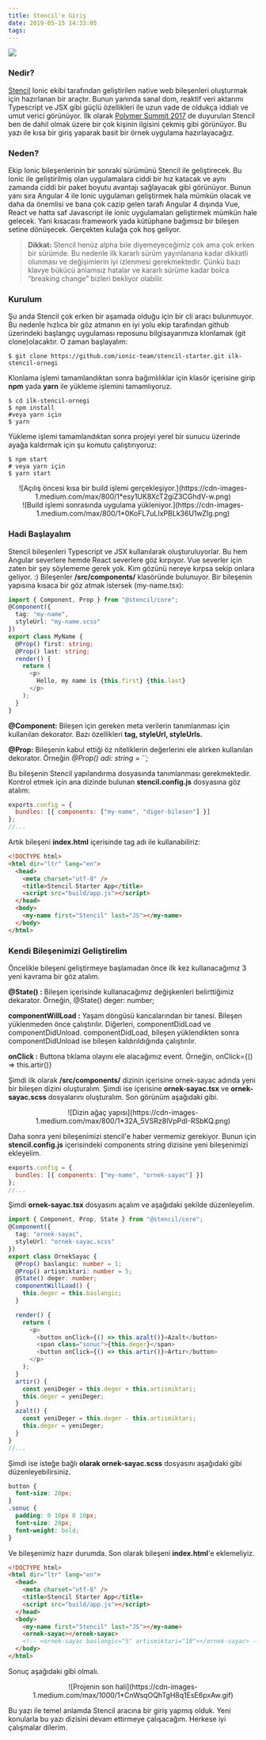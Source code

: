 ```yaml
---
title: Stencil'e Giriş
date: 2019-05-15 14:33:05
tags:
---
```


![](http://localhost:4000/2019/05/15/stencil-e-giris/stencil_logo.png)

### **Nedir?**

[Stencil](https://stenciljs.com) Ionic ekibi tarafından geliştirilen native web bileşenleri oluşturmak için hazırlanan bir araçtır. Bunun yanında sanal dom, reaktif veri aktarımı Typescript ve JSX gibi güçlü özellikleri ile uzun vade de oldukça iddialı ve umut verici görünüyor. İlk olarak [Polymer Summit 2017](https://www.youtube.com/watch?v=UfD-k7aHkQE) de duyurulan Stencil ben de dahil olmak üzere bir çok kişinin ilgisini çekmiş gibi görünüyor. Bu yazı ile kısa bir giriş yaparak basit bir örnek uygulama hazırlayacağız.

### **Neden?**

Ekip Ionic bileşenlerinin bir sonraki sürümünü Stencil ile geliştirecek. Bu Ionic ile geliştirilmiş olan uygulamalara ciddi bir hız katacak ve aynı zamanda ciddi bir paket boyutu avantajı sağlayacak gibi görünüyor. Bunun yanı sıra Angular 4 ile Ionic uygulamarı geliştirmek hala mümkün olacak ve daha da önemlisi ve bana çok cazip gelen tarafı Angular 4 dışında Vue, React ve hatta saf Javascript ile ionic uygulamaları geliştirmek mümkün hale gelecek. Yani kısacası framework yada kütüphane bağımsız bir bileşen setine dönüşecek. Gerçekten kulağa çok hoş geliyor.

> **Dikkat:** Stencil henüz alpha bile diyemeyeceğimiz çok ama çok erken bir sürümde. Bu nedenle ilk kararlı sürüm yayınlanana kadar dikkatli olunması ve değişimlerin iyi izlenmesi gerekmektedir. Çünkü bazı klavye bükücü anlamsız hatalar ve kararlı sürüme kadar bolca “breaking change” bizleri bekliyor olabilir.

### **Kurulum**

Şu anda Stencil çok erken bir aşamada olduğu için bir cli aracı bulunmuyor. Bu nedenle hızlıca bir göz atmanın en iyi yolu ekip tarafından github üzerindeki başlangıç uygulaması reposunu bilgisayarımıza klonlamak (git clone)olacaktır. O zaman başlayalım:

```shell
$ git clone https://github.com/ionic-team/stencil-starter.git ilk-stencil-ornegi
```

Klonlama işlemi tamamlandıktan sonra bağımlılıklar için klasör içerisine girip **npm** yada **yarn** ile yükleme işlemini tamamlıyoruz.

```shell
$ cd ilk-stencil-ornegi
$ npm install
#veya yarn için
$ yarn
```

Yükleme işlemi tamamlandıktan sonra projeyi yerel bir sunucu üzerinde ayağa kaldırmak için şu komutu çalıştırıyoruz:

```shell
$ npm start
# veya yarn için
$ yarn start
```

<center>
![Açılış öncesi kısa bir build işlemi gerçekleşiyor.](https://cdn-images-1.medium.com/max/800/1*esy1UK8XcT2giZ3CGhdV-w.png)
</center>

<center>
![Build işlemi sonrasında uygulama yükleniyor.](https://cdn-images-1.medium.com/max/800/1*0KoFL7uLIxPBLk36U1wZIg.png)
</center>

### **Hadi Başlayalım**

Stencil bileşenleri Typescript ve JSX kullanılarak oluşturuluyorlar. Bu hem Angular severlere hemde React severlere göz kırpıyor. Vue severler için zaten bir şey söylememe gerek yok. Kim gözünü nereye kırpsa sekip onlara geliyor. :) Bileşenler **/src/components/** klasöründe bulunuyor. Bir bileşenin yapısına kısaca bir göz atmak istersek (my-name.tsx):

```ts
import { Component, Prop } from "@stencil/core";
@Component({
  tag: "my-name",
  styleUrl: "my-name.scss"
})
export class MyName {
  @Prop() first: string;
  @Prop() last: string;
  render() {
    return (
      <p>
        Hello, my name is {this.first} {this.last}
      </p>
    );
  }
}
```

**@Component:** Bileşen için gereken meta verilerin tanımlanması için kullanılan dekorator. Bazı özellikleri **tag, styleUrl, styleUrls.**

**@Prop:** Bileşenin kabul ettiği öz niteliklerin değerlerini ele alırken kullanılan dekorator. Örneğin _@Prop() adi: string = ``;_

Bu bileşenin Stencil yapılandırma dosyasında tanımlanması gerekmektedir. Kontrol etmek için ana dizinde bulunan **stencil.config.js** dosyasına göz atalım:

```js
exports.config = {
  bundles: [{ components: ["my-name", "diger-bilesen"] }]
};
//...
```

Artık bileşeni **index.html** içerisinde tag adı ile kullanabiliriz:

```html
<!DOCTYPE html>
<html dir="ltr" lang="en">
  <head>
    <meta charset="utf-8" />
    <title>Stencil Starter App</title>
    <script src="build/app.js"></script>
  </head>
  <body>
    <my-name first="Stencil" last="JS"></my-name>
  </body>
</html>
```

### **Kendi Bileşenimizi Geliştirelim**

Öncelikle bileşeni geliştirmeye başlamadan önce ilk kez kullanacağımız 3 yeni kavrama bir göz atalım.

**@State() :** Bileşen içerisinde kullanacağımız değişkenleri belirttiğimiz dekarator. Örneğin, @State() deger: number;

**componentWillLoad :** Yaşam döngüsü kancalarından bir tanesi. Bileşen yüklenmeden önce çalıştırılır. Diğerleri, componentDidLoad ve componentDidUnload. componentDidLoad, bileşen yüklendikten sonra componentDidUnload ise bileşen kaldırıldığında çalıştırılır.

**onClick :** Buttona tıklama olayını ele alacağımız event. Örneğin, onClick={() => this.artir()}

Şimdi ilk olarak **/src/components/** dizinin içerisine ornek-sayac adında yeni bir bileşen dizini oluşturalım. Şimdi ise içerisine **ornek-sayac.tsx** ve **ornek-sayac.scss** dosyalarını oluşturalım. Son görünüm aşağıdaki gibi.

<center>
![Dizin ağaç yapısı](https://cdn-images-1.medium.com/max/800/1*32A_5VSRz8lVpPdI-RSbKQ.png)
</center>

Daha sonra yeni bileşenimizi stencil'e haber vermemiz gerekiyor. Bunun için **stencil.config.js** içerisindeki components string dizisine yeni bileşenimizi ekleyelim.

```js
exports.config = {
  bundles: [{ components: ["my-name", "ornek-sayac"] }]
};
//...
```

Şimdi **ornek-sayac.tsx** dosyasını açalım ve aşağıdaki şekilde düzenleyelim.

```ts
import { Component, Prop, State } from "@stencil/core";
@Component({
  tag: "ornek-sayac",
  styleUrl: "ornek-sayac.scss"
})
export class OrnekSayac {
  @Prop() baslangic: number = 1;
  @Prop() artismiktari: number = 5;
  @State() deger: number;
  componentWillLoad() {
    this.deger = this.baslangic;
  }

  render() {
    return (
      <p>
        <button onClick={() => this.azalt()}>Azalt</button>
        <span class="sonuc">{this.deger}</span>
        <button onClick={() => this.artir()}>Artır</button>
      </p>
    );
  }
  artir() {
    const yeniDeger = this.deger + this.artismiktari;
    this.deger = yeniDeger;
  }
  azalt() {
    const yeniDeger = this.deger - this.artismiktari;
    this.deger = yeniDeger;
  }
}
//...
```

Şimdi ise isteğe bağlı **olarak ornek-sayac.scss** dosyasını aşağıdaki gibi düzenleyebilirsiniz.

```scss
button {
  font-size: 20px;
}
.sonuc {
  padding: 0 10px 0 10px;
  font-size: 20px;
  font-weight: bold;
}
```

Ve bileşenimiz hazır durumda. Son olarak bileşeni **index.html**'e eklemeliyiz.

```html
<!DOCTYPE html>
<html dir="ltr" lang="en">
  <head>
    <meta charset="utf-8" />
    <title>Stencil Starter App</title>
    <script src="build/app.js"></script>
  </head>
  <body>
    <my-name first="Stencil" last="JS"></my-name>
    <ornek-sayac></ornek-sayac>
    <!-- <ornek-sayac baslangic="5" artismiktari="10"></ornek-sayac> -->
  </body>
</html>
```

Sonuç aşağıdaki gibi olmalı.
<center>
![Projenin son hali](https://cdn-images-1.medium.com/max/1000/1*CnWsqOQhTgH8q1EsE6pxAw.gif)
</center>

Bu yazı ile temel anlamda Stencil aracına bir giriş yapmış olduk. Yeni konularla bu yazı dizisini devam ettirmeye çalışacağım. Herkese iyi çalışmalar dilerim.